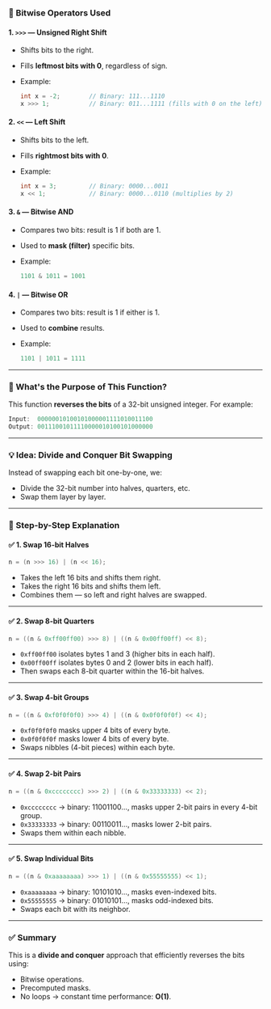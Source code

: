 ### 🔧 Bitwise Operators Used

#### 1. `>>>` — **Unsigned Right Shift**

* Shifts bits to the right.
* Fills **leftmost bits with 0**, regardless of sign.
* Example:

  ```java
  int x = -2;        // Binary: 111...1110
  x >>> 1;           // Binary: 011...1111 (fills with 0 on the left)
  ```

#### 2. `<<` — **Left Shift**

* Shifts bits to the left.
* Fills **rightmost bits with 0**.
* Example:

  ```java
  int x = 3;         // Binary: 0000...0011
  x << 1;            // Binary: 0000...0110 (multiplies by 2)
  ```

#### 3. `&` — **Bitwise AND**

* Compares two bits: result is 1 if both are 1.
* Used to **mask (filter)** specific bits.
* Example:

  ```java
  1101 & 1011 = 1001
  ```

#### 4. `|` — **Bitwise OR**

* Compares two bits: result is 1 if either is 1.
* Used to **combine** results.
* Example:

  ```java
  1101 | 1011 = 1111
  ```

---

### 🧠 What's the Purpose of This Function?

This function **reverses the bits** of a 32-bit unsigned integer.
For example:

```java
Input:  00000010100101000001111010011100
Output: 00111001011110000010100101000000
```

---

### 💡 Idea: Divide and Conquer Bit Swapping

Instead of swapping each bit one-by-one, we:

* Divide the 32-bit number into halves, quarters, etc.
* Swap them layer by layer.

---

### 🧩 Step-by-Step Explanation

#### ✅ 1. Swap 16-bit Halves

```java
n = (n >>> 16) | (n << 16);
```

* Takes the left 16 bits and shifts them right.
* Takes the right 16 bits and shifts them left.
* Combines them — so left and right halves are swapped.

---

#### ✅ 2. Swap 8-bit Quarters

```java
n = ((n & 0xff00ff00) >>> 8) | ((n & 0x00ff00ff) << 8);
```

* `0xff00ff00` isolates bytes 1 and 3 (higher bits in each half).
* `0x00ff00ff` isolates bytes 0 and 2 (lower bits in each half).
* Then swaps each 8-bit quarter within the 16-bit halves.

---

#### ✅ 3. Swap 4-bit Groups

```java
n = ((n & 0xf0f0f0f0) >>> 4) | ((n & 0x0f0f0f0f) << 4);
```

* `0xf0f0f0f0` masks upper 4 bits of every byte.
* `0x0f0f0f0f` masks lower 4 bits of every byte.
* Swaps nibbles (4-bit pieces) within each byte.

---

#### ✅ 4. Swap 2-bit Pairs

```java
n = ((n & 0xcccccccc) >>> 2) | ((n & 0x33333333) << 2);
```

* `0xcccccccc` → binary: 11001100..., masks upper 2-bit pairs in every 4-bit group.
* `0x33333333` → binary: 00110011..., masks lower 2-bit pairs.
* Swaps them within each nibble.

---

#### ✅ 5. Swap Individual Bits

```java
n = ((n & 0xaaaaaaaa) >>> 1) | ((n & 0x55555555) << 1);
```

* `0xaaaaaaaa` → binary: 10101010..., masks even-indexed bits.
* `0x55555555` → binary: 01010101..., masks odd-indexed bits.
* Swaps each bit with its neighbor.

---

### ✅ Summary

This is a **divide and conquer** approach that efficiently reverses the bits using:

* Bitwise operations.
* Precomputed masks.
* No loops → constant time performance: **O(1)**.

